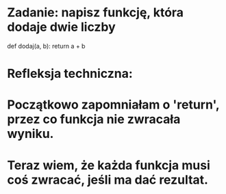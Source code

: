 # Zadanie: napisz funkcję, która dodaje dwie liczby

def dodaj(a, b):
    return a + b

# Refleksja techniczna:
# Początkowo zapomniałam o 'return', przez co funkcja nie zwracała wyniku.
# Teraz wiem, że każda funkcja musi coś zwracać, jeśli ma dać rezultat.
